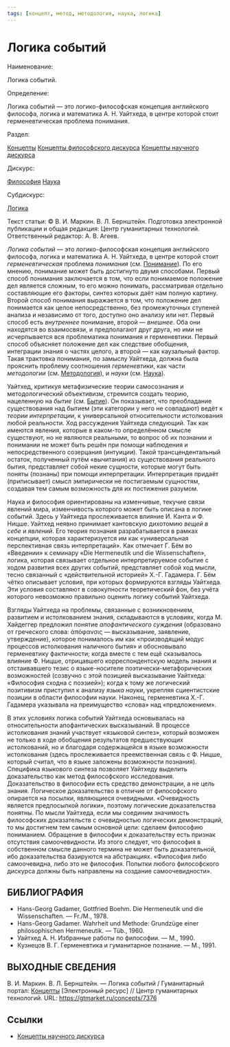 ```yaml
---
tags: [концепт, метод, методология, наука, логика]
---
```

# Логика событий

Наименование:

Логика событий.

Определение:

Логика событий — это логико-философская концепция английского философа, логика и математика А. Н. Уайтхеда, в центре которой стоит герменевтическая проблема понимания.

Раздел:

[Концепты](https://gtmarket.ru/concepts/)  [Концепты философского дискурса](https://gtmarket.ru/concepts/philosophical-concepts) [Концепты научного дискурса](https://gtmarket.ru/concepts/scientific-concepts)

Дискурс:

[Философия](https://gtmarket.ru/concepts/6862) [Наука](https://gtmarket.ru/concepts/6860)

Субдискурс:

[Логика](https://gtmarket.ru/concepts/6892)

Текст статьи: © В. И. Маркин. В. Л. Бернштейн. Подготовка электронной публикации и общая редакция: Центр гуманитарных технологий. Ответственный редактор: А. В. Агеев.

_Логика событий_ — это логико-философская концепция английского философа, логика и математика А. Н. Уайтхеда, в центре которой стоит _герменевтическая_ проблема _понимания_ (см. [Понимание](https://gtmarket.ru/concepts/7378)). По его мнению, понимание может быть достигнуто двумя способами. Первый способ понимания заключается в том, что если понимаемое положение дел является сложным, то его можно понимать, рассматривая отдельно составляющие его факторы, синтез которых даёт нам полную картину. Второй способ понимания выражается в том, что положение дел понимается как целое непосредственно, без промежуточных ступеней анализа и независимо от того, доступно оно анализу или нет. Первый способ есть _внутреннее_ понимание, второй — _внешнее_. Оба они находятся во взаимосвязи, и предполагают друг друга, но ими не исчерпывается вся проблематика понимания и герменевтики. Первый способ объясняет положение дел как следствие обобщения, интеграции знания о частях целого, а второй — как каузальный фактор. Такая трактовка понимания, по замыслу Уайтхеда, должна была прояснить проблему соотношения _герменевтики_, как части _методологии_ (см. [Методология](https://gtmarket.ru/concepts/6870)), и _науки_ (см. [Наука](https://gtmarket.ru/concepts/6860)).

Уайтхед, критикуя метафизические теории самосознания и методологический объективизм, стремится создать теорию, нацеленную на _бытие_ (см. [Бытие](https://gtmarket.ru/concepts/6912)). Он показывает, что преобладание существования над бытием (эти категории у него не совпадают) ведёт к _теории интерпретации_, к универсальной относительности истолкования любой реальности. Ход рассуждения Уайтхеда следующий. Так как имеются явления, которые в каком-то определённом смысле существуют, но не являются реальными, то вопрос об их познании и понимании не может быть решён при помощи наблюдения и непосредственного созерцания (интуиции). Такой трансцендентальный остаток, полученный путём «вычитания) из существования реального бытия, представляет собой некие сущности, которые могут быть поняты (познаны) при помощи интерпретации. Интерпретация придаёт (приписывает) смысл эмпирически не постигаемым сущностям, создавая тем самым возможность для их постижения разумом.

Наука и философия ориентированы на изменчивые, текучие связи явлений мира, изменчивость которого может быть описана в логике событий. Здесь у Уайтхеда прослеживается влияние И. Канта и Ф. Ницше. Уайтхед неявно принимает кантовскую дихотомию _вещей в себе_ и _явлений_. Его теория познания разрабатывается в рамках концепции, которая характеризуется им как «универсальная перспективная связь интерпретаций». Как отмечает Г. Бём во «Введении» к семинару «Die Hermeneutik und die Wissenschaften», логика, которая связывает отдельное интерпретируемое событие с ходом развития всех других событий, представляет собой ход мысли, тесно связанный с «действительной историей» Х.-Г. Гадамера. Г. Бём чётко описывает условия, при которых формируются взгляды Уайтхеда. Эти условия составляют в совокупности теоретический фон, без учёта которого невозможно правильно оценить логику событий Уайтхеда.

Взгляды Уайтхеда на проблемы, связанные с возникновением, развитием и истолкованием знания, складываются в условиях, когда М. Хайдеггер предложил понятие _апофантического суждения_ (образовано от греческого слова: ἀπόφανσις — высказывание, заявление, утверждение), которое понималось им как «производящий модус процессов истолкования наличного бытия» и обосновывало герменевтику фактичности; когда вместе с тем ещё сказывалось влияние Ф. Ницше, отрицавшего корреспондентскую модель знания и отстаивавшего тезис о языке-носителе поэтически-метафорических возможностей (созвучно с этой позицией высказывание Уайтхеда: «Философия сходна с поэзией»); когда к тому же логический позитивизм приступил к анализу _языка науки_, укрепляя сциентистские позиции в области философии науки. Наконец, герменевтика Х.-Г. Гадамера указывала на преимущество «слова» над «предложением».

В этих условиях логика событий Уайтхеда основывалась на относительности апофантических высказываний. В процессе истолкования знаний участвует «языковой синтез», который возможен не только в ходе обобщения результатов предшествующих истолкований, но и благодаря содержащейся в языке возможности истолкования (здесь прослеживается преемственная связь с Ф. Ницше, который считал, что в языке заложены возможности познания). Специфика языкового синтеза позволяет Уайтхеду выделить доказательство как метод философского исследования. Доказательство в философии есть средство демонстрации, а не цель знания. Логическое доказательство в отличие от философского опирается на посылки, являющиеся очевидными. «Очевидность является предпосылкой логики», поэтому логические доказательства понятны. По мысли Уайтхеда, если мы соединим значимость философских доказательств с очевидностью логических демонстраций, то мы достигнем тем самым основной цели: сделаем философию пониманием. Обращение в философии к доказательству есть признак отсутствия самоочевидности. Из этого следует, что философия в собственном смысле данного термина не может быть доказательной, ибо доказательства базируются на абстракциях. «Философия либо самоочевидна, либо это не философия. Попытки любого философского дискурса должны быть направлены на создание самоочевидности».

## БИБЛИОГРАФИЯ

- Hans-Georg Gadamer, Gottfried Boehm. Die Hermeneutik und die Wissenschaften. — Fr./M., 1978.
- Hans-Georg Gadamer. Wahrheit und Methode: Grundzüge einer philosophischen Hermeneutik. — Tüb., 1960.
- Уайтхед А. Н. Избранные работы по философии. — М., 1990.
- Кузнецов В. Г. Герменевтика и гуманитарное познание. — М., 1991.

## ВЫХОДНЫЕ СВЕДЕНИЯ

В. И. Маркин. В. Л. Бернштейн. — Логика событий / Гуманитарный портал: [Концепты](https://gtmarket.ru/concepts/) [Электронный ресурс] // Центр гуманитарных технологий. URL: <https://gtmarket.ru/concepts/7376>

## Ссылки

- [Концепты научного дискурса](Концепты%20научного%20дискурса.md)
